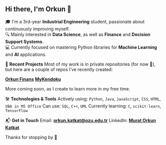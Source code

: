 ## Hi there, I'm Orkun 👋

🎓 I'm a 3rd-year **Industrial Engineering** student, passionate about continuously improving myself.  
🔍 Mainly interested in **Data Science**, as well as **Finance** and **Decision Support Systems**.  
💻 Currently focused on mastering Python libraries for **Machine Learning** and **AI** applications.

🚀 **Recent Projects**
Most of my work is in private repositories (for now 👀), but here are a couple of repos I’ve recently created:

[**Orkun Finans**](https://orkunfinans.netlify.app/)
[**MyKendoku**](https://mykendoku.netlify.app/)

More coming soon, as I create to learn more in my free time.

🛠️ **Technologies & Tools**
Actively using: `Python`, `Java`, `JavaScript`, `CSS`, `HTML`, `VBA in MS Office`
Can use: `SQL`, `C++`, `UML`
Currently learning: `C`, `scikit-learn`, `TensorFlow`


📬 **Get in Touch**
Email: **orkun.katkat@ozu.edu.tr**
LinkedIn: [**Murat Orkun Katkat**](https://www.linkedin.com/in/murat-orkun-katkat-bbbb36263)

Thanks for stopping by 🙌
